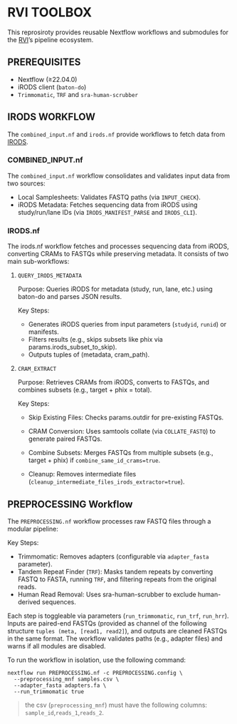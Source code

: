 # RVI TOOLBOX

This reprosiroty provides reusable Nextflow workflows and submodules for the [RVI](https://www.sanger.ac.uk/group/respiratory-virus-and-microbiome-initiative/)’s pipeline ecosystem.

## PREREQUISITES
- Nextflow (≥22.04.0)
- iRODS client (`baton-do`)
- `Trimmomatic`, `TRF` and `sra-human-scrubber`

## IRODS WORKFLOW

The `combined_input.nf` and `irods.nf` provide workflows to fetch data from [IRODS](https://irods.org/).

### COMBINED_INPUT.nf

The `combined_input.nf` workflow consolidates and validates input data from two sources:

- Local Samplesheets: Validates FASTQ paths (via `INPUT_CHECK`).
- iRODS Metadata: Fetches sequencing data from iRODS using study/run/lane IDs (via `IRODS_MANIFEST_PARSE` and `IRODS_CLI`).

### IRODS.nf

The irods.nf workflow fetches and processes sequencing data from iRODS, converting CRAMs to FASTQs while preserving metadata. It consists of two main sub-workflows:

1. `QUERY_IRODS_METADATA`

    Purpose: Queries iRODS for metadata (study, run, lane, etc.) using baton-do and parses JSON results.

    Key Steps:

    - Generates iRODS queries from input parameters (`studyid`, `runid`) or manifests.
    - Filters results (e.g., skips subsets like phix via params.irods_subset_to_skip).
    - Outputs tuples of (metadata, cram_path).

2. `CRAM_EXTRACT`

    Purpose: Retrieves CRAMs from iRODS, converts to FASTQs, and combines subsets (e.g., target + phix = total).

    Key Steps:

    - Skip Existing Files: Checks params.outdir for pre-existing FASTQs.

    - CRAM Conversion: Uses samtools collate (via `COLLATE_FASTQ`) to generate paired FASTQs.

    - Combine Subsets: Merges FASTQs from multiple subsets (e.g., target + phix) if `combine_same_id_crams=true`.

    - Cleanup: Removes intermediate files (`cleanup_intermediate_files_irods_extractor=true`).

## PREPROCESSING Workflow

The `PREPROCESSING.nf` workflow processes raw FASTQ files through a modular pipeline:

Key Steps:
- Trimmomatic: Removes adapters (configurable via `adapter_fasta` parameter).
- Tandem Repeat Finder (`TRF`): Masks tandem repeats by converting FASTQ to FASTA, running `TRF`, and filtering repeats from the original reads.
- Human Read Removal: Uses sra-human-scrubber to exclude human-derived sequences.

Each step is toggleable via parameters (`run_trimmomatic`, `run_trf`, `run_hrr`). Inputs are paired-end FASTQs (provided as channel of the following structure `tuples (meta, [read1, read2]`), and outputs are cleaned FASTQs in the same format. The workflow validates paths (e.g., adapter files) and warns if all modules are disabled.

To run the workflow in isolation, use the following command:

```{bash}
nextflow run PREPROCESSING.nf -c PREPROCESSING.config \
  --preprocessing_mnf samples.csv \
  --adapter_fasta adapters.fa \
  --run_trimmomatic true
```

> the csv (`preprocessing_mnf`) must have the following columns: `sample_id`,`reads_1`,`reads_2`.
